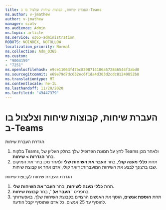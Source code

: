 ```yaml
---
title: העברת שיחות, קבוצות שיחות וצלצול בו ב-Teams
ms.author: v-jmathew
author: v-jmathew
manager: scotv
ms.audience: Admin
ms.topic: article
ms.service: o365-administration
ROBOTS: NOINDEX, NOFOLLOW
localization_priority: Normal
ms.collection: Adm_O365
ms.custom:
- "9004159"
- "7251"
ms.openlocfilehash: e9ce11063f47bc8208714186a572846544f3abd0
ms.sourcegitcommit: e69e79d7dc632ec6f1da4d303d2cdc81249852b8
ms.translationtype: MT
ms.contentlocale: he-IL
ms.lasthandoff: 11/20/2020
ms.locfileid: "49447379"
---
```

# <a name="call-forwarding-call-groups-and-simultaneous-ring-in-teams"></a>העברת שיחות, קבוצות שיחות וצלצול בו ב-Teams

הגדרת העברת שיחות

1. בלקוח Teams, לחץ על תמונת הפרופיל שלך בחלק העליון של Teams ולאחר מכן בחר **הגדרות > שיחות**.
2. תחת **כללי מענה קולי**, בחר **העבר את השיחות שלי** ולאחר מכן בחר את המיקום שבו ברצונך לבצע את השיחות המועברות: דואר קולי, אדם אחר או קבוצת שיחות.

הגדרת העברת שיחות לקבוצת שיחות

1. תחת **כללי מענה לשיחות**, בחר **העבר את השיחות שלי**.
2. בתפריט ' **העבר אל** ', בחר **קבוצת שיחות**.
3. תחת **הוספת אנשים**, הוסף את האנשים הרצויים בקבוצת השיחות שלך. באפשרותך להוסיף עד 25 אנשים. כל אדם שתוסיף יקבל הודעה.
